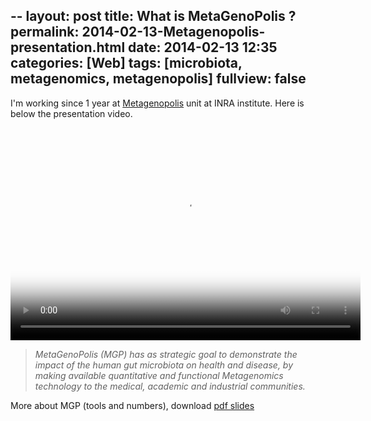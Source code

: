 --
layout: post
title: What is MetaGenoPolis ?
permalink: 2014-02-13-Metagenopolis-presentation.html
date:  2014-02-13 12:35
categories: [Web]
tags: [microbiota, metagenomics, metagenopolis]
fullview: false
---


I'm working since 1 year at [Metagenopolis](http://www.mgps.eu/) unit at INRA institute. Here is below the presentation video.

<span itemprop="video"><video width="560" height="340" controls poster="http://www.mgps.eu/fileadmin/templates/organicrhythm/images/mgps_transparent.png">
<source src="http://inra-dam-videos-pad.brainsonic.com/1/20131001-155901/media_mp4_MD.mp4" type='video/mp4; codecs="avc1.42E01E, mp4a.40.2"'>
</video></span>


> *MetaGenoPolis (MGP) has as strategic goal to demonstrate the impact of the human gut microbiota on health and disease, by making available quantitative and functional Metagenomics technology to the medical, academic and industrial communities.*

More about MGP (tools and numbers), download [pdf slides](http://www.mgps.eu/fileadmin/Content/Photos/documentation/Metagenopolis_-_Jan2014_vGB.pdf)
